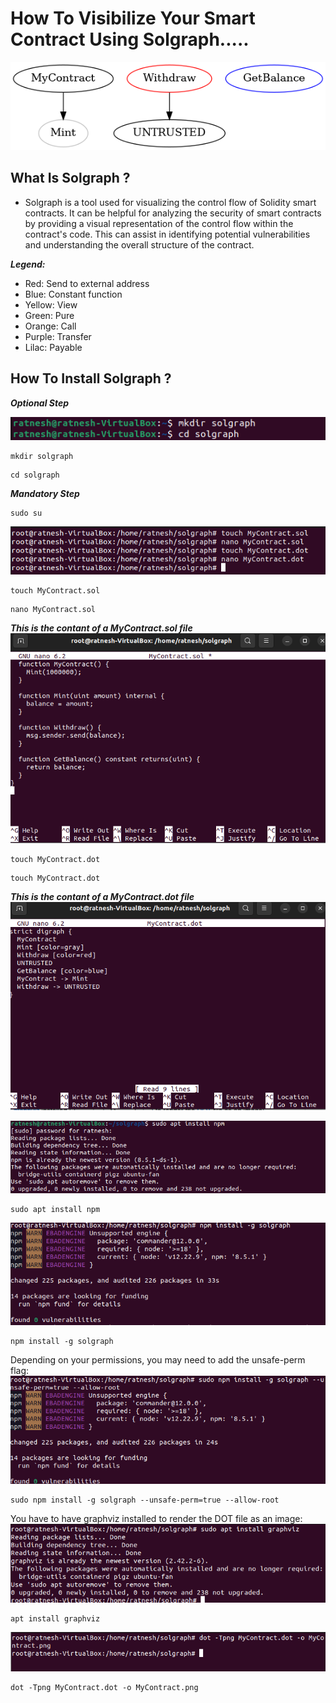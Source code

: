 # How To Visibilize Your Smart Contract Using Solgraph.....
![OutputImage](src/MyContract.png)
## What Is Solgraph ?
- Solgraph is a tool used for visualizing the control flow of Solidity smart contracts. It can be helpful for analyzing the security of smart contracts by providing a visual representation of the control flow within the contract's code. This can assist in identifying potential vulnerabilities and understanding the overall structure of the contract.

***Legend:***
   * Red: Send to external address
   * Blue: Constant function
   * Yellow: View
   * Green: Pure
   * Orange: Call
   * Purple: Transfer
   * Lilac: Payable
## How To Install Solgraph ?
***Optional Step***

![Image](<src/Screenshot from 2024-04-14 10-44-08.png>)

```
mkdir solgraph 
```
```
cd solgraph
```
***Mandatory Step***
```
sudo su
```
![Image](<src/Screenshot from 2024-04-14 11-11-25.png>)
```
touch MyContract.sol
```
```
nano MyContract.sol
```
***This is the contant of a MyContract.sol file***
![Image](<src/Screenshot from 2024-04-14 11-10-24.png>)
```
touch MyContract.dot
```
```
touch MyContract.dot
```
***This is the contant of a MyContract.dot file***
![Image](<src/Screenshot from 2024-04-14 11-17-24.png>)

![Image](<src/Screenshot from 2024-04-14 10-48-04.png>)
```
sudo apt install npm
```
![Image](<src/Screenshot from 2024-04-14 11-12-16.png>)
```
npm install -g solgraph
```
Depending on your permissions, you may need to add the unsafe-perm flag:
![Image](<src/Screenshot from 2024-04-14 11-12-49.png>)
```
sudo npm install -g solgraph --unsafe-perm=true --allow-root
```
You have to have graphviz installed to render the DOT file as an image:
![Image](<src/Screenshot from 2024-04-14 11-13-15.png>)
```
apt install graphviz
```
![Image](<src/Screenshot from 2024-04-14 11-17-50.png>)
```
dot -Tpng MyContract.dot -o MyContract.png
```
